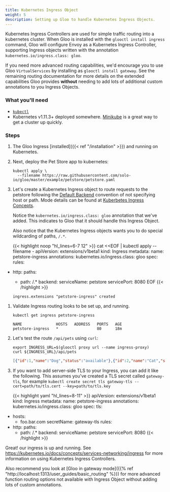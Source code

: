 ```yaml
---
title: Kubernetes Ingress Object
weight: 5
description: Setting up Gloo to handle Kubernetes Ingress Objects.
---
```


Kubernetes Ingress Controllers are used for simple traffic routing into a kubernetes cluster. When Gloo is installed
with the `glooctl install ingress` command, Gloo will configure Envoy as a Kubernetes Ingress Controller, supporting
Ingress objects written with the annotation `kubernetes.io/ingress.class: gloo`.

If you need more advanced routing capabilities, we'd encourage you to use Gloo `VirtualServices` by installing as
`glooctl install gateway`. See the remaining routing documentation for more details on the extended capabilities Gloo
provides **without** needing to add lots of additional custom annotations to you Ingress Objects.

### What you'll need

* [`kubectl`](https://kubernetes.io/docs/tasks/tools/install-kubectl/)
* Kubernetes v1.11.3+ deployed somewhere. [Minikube](https://kubernetes.io/docs/tasks/tools/install-minikube/) is a
great way to get a cluster up quickly.

### Steps

1. The Gloo Ingress [installed]({{< ref "/installation" >}}) and running on Kubernetes.

1. Next, deploy the Pet Store app to kubernetes:

    ```shell
    kubectl apply \
      --filename https://raw.githubusercontent.com/solo-io/gloo/master/example/petstore/petstore.yaml
    ```

1. Let's create a Kubernetes Ingress object to route requests to the petstore following the [Default Backend](https://kubernetes.io/docs/concepts/services-networking/ingress/#default-backend)
convention of not specifying host or path. Mode details can be found at [Kuberbetes Ingress Concepts](https://kubernetes.io/docs/concepts/services-networking/ingress/).

    Notice the `kubernetes.io/ingress.class: gloo` annotation that we've added.
    This indicates to Gloo that it should handle this Ingress Object.

    Also notice that the Kubernetes Ingress objects wants you to do special wildcarding of paths, `/.*`.

    {{< highlight noop "hl_lines=6-7 12" >}}
cat <<EOF | kubectl apply --filename -
apiVersion: extensions/v1beta1
kind: Ingress
metadata:
 name: petstore-ingress
 annotations:
    kubernetes.io/ingress.class: gloo
spec:
  rules:
  - http:
      paths:
      - path: /.*
        backend:
          serviceName: petstore
          servicePort: 8080
EOF
    {{< /highlight >}}

    ```noop
    ingress.extensions "petstore-ingress" created
    ```

1. Validate Ingress routing looks to be set up, and running.

    ```shell
    kubectl get ingress petstore-ingress
    ```

    ```noop
    NAME               HOSTS   ADDRESS   PORTS   AGE
    petstore-ingress   *                 80      18m
    ```

1. Let's test the route `/api/pets` using `curl`:

    ```shell
    export INGRESS_URL=$(glooctl proxy url --name ingress-proxy)
    curl ${INGRESS_URL}/api/pets
    ```

    ```json
    [{"id":1,"name":"Dog","status":"available"},{"id":2,"name":"Cat","status":"pending"}]
    ```

1. If you want to add server-side TLS to your Ingress, you can add it like the following. This assumes you've created
a TLS secret called `gateway-tls`, for example `kubectl create secret tls gateway-tls --cert=path/to/tls.cert --key=path/to/tls.key`

    {{< highlight yaml "hl_lines=8-11" >}}
apiVersion: extensions/v1beta1
kind: Ingress
metadata:
  name: petstore-ingress
  annotations:
    kubernetes.io/ingress.class: gloo
spec:
  tls:
  - hosts:
    - foo.bar.com
    secretName: gateway-tls
  rules:
  - http:
      paths:
      - path: /.*
        backend:
          serviceName: petstore
          servicePort: 8080
    {{< /highlight >}}

Great! our ingress is up and running. See <https://kubernetes.io/docs/concepts/services-networking/ingress>
for more information on using Kubernetes Ingress Controllers.

Also recommend you look at [Gloo in gateway mode]({{% ref "http://localhost:1313/user_guides/basic_routing" %}}) for more advanced function routing options not available with Ingress
Object without adding lots of custom annotations.
